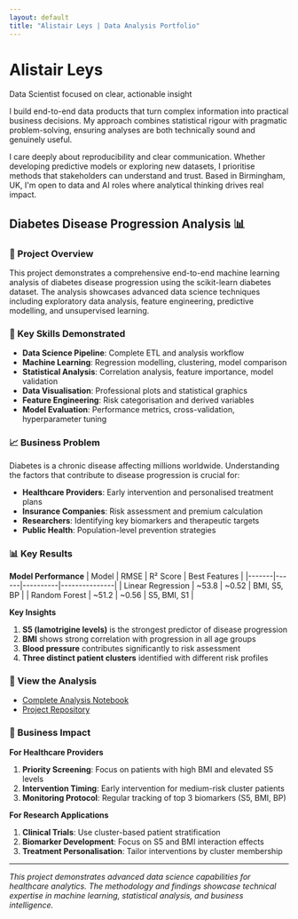 ```yaml
---
layout: default
title: "Alistair Leys | Data Analysis Portfolio"
---
```


# Alistair Leys

<p class="tagline">Data Scientist focused on clear, actionable insight</p>

I build end-to-end data products that turn complex information into practical business decisions. My approach combines statistical rigour with pragmatic problem-solving, ensuring analyses are both technically sound and genuinely useful.

I care deeply about reproducibility and clear communication. Whether developing predictive models or exploring new datasets, I prioritise methods that stakeholders can understand and trust. Based in Birmingham, UK, I'm open to data and AI roles where analytical thinking drives real impact.

## Diabetes Disease Progression Analysis 📊

### 🎯 Project Overview

This project demonstrates a comprehensive end-to-end machine learning analysis of diabetes disease progression using the scikit-learn diabetes dataset. The analysis showcases advanced data science techniques including exploratory data analysis, feature engineering, predictive modelling, and unsupervised learning.

### 🧠 Key Skills Demonstrated

- **Data Science Pipeline**: Complete ETL and analysis workflow
- **Machine Learning**: Regression modelling, clustering, model comparison
- **Statistical Analysis**: Correlation analysis, feature importance, model validation
- **Data Visualisation**: Professional plots and statistical graphics
- **Feature Engineering**: Risk categorisation and derived variables
- **Model Evaluation**: Performance metrics, cross-validation, hyperparameter tuning

### 📈 Business Problem

Diabetes is a chronic disease affecting millions worldwide. Understanding the factors that contribute to disease progression is crucial for:

- **Healthcare Providers**: Early intervention and personalised treatment plans
- **Insurance Companies**: Risk assessment and premium calculation
- **Researchers**: Identifying key biomarkers and therapeutic targets
- **Public Health**: Population-level prevention strategies

### 📊 Key Results

**Model Performance**
| Model | RMSE | R² Score | Best Features |
|-------|------|----------|---------------|
| Linear Regression | ~53.8 | ~0.52 | BMI, S5, BP |
| Random Forest | ~51.2 | ~0.56 | S5, BMI, S1 |

**Key Insights**
1. **S5 (lamotrigine levels)** is the strongest predictor of disease progression
2. **BMI** shows strong correlation with progression in all age groups
3. **Blood pressure** contributes significantly to risk assessment
4. **Three distinct patient clusters** identified with different risk profiles

### 🚀 View the Analysis

- [Complete Analysis Notebook](https://github.com/AlistairLeys/Portfolio/blob/main/diabetes-disease-progression/diabetes_analysis.ipynb)
- [Project Repository](https://github.com/AlistairLeys/Portfolio/tree/main/diabetes-disease-progression)

### 🎯 Business Impact

**For Healthcare Providers**
1. **Priority Screening**: Focus on patients with high BMI and elevated S5 levels
2. **Intervention Timing**: Early intervention for medium-risk cluster patients
3. **Monitoring Protocol**: Regular tracking of top 3 biomarkers (S5, BMI, BP)

**For Research Applications**
1. **Clinical Trials**: Use cluster-based patient stratification
2. **Biomarker Development**: Focus on S5 and BMI interaction effects
3. **Treatment Personalisation**: Tailor interventions by cluster membership

---

*This project demonstrates advanced data science capabilities for healthcare analytics. The methodology and findings showcase technical expertise in machine learning, statistical analysis, and business intelligence.*
